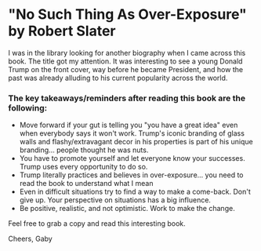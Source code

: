 # "No Such Thing As Over-Exposure" by Robert Slater

I was in the library looking for another biography when I came across this book. The title got my attention. 
It was interesting to see a young Donald Trump on the front cover, way before he became President, and how the past was already alluding to his current popularity across the world.

### The key takeaways/reminders after reading this book are the following:
- Move forward if your gut is telling you "you have a great idea" even when everybody says it won't work. Trump's iconic branding of glass walls
and flashy/extravagant decor in his properties is part of his unique branding... people thought he was nuts.
- You have to promote yourself and let everyone know your successes. Trump uses every opportunity to do so.
- Trump literally practices and believes in over-exposure... you need to read the book to understand what I mean
- Even in difficult situations try to find a way to make a come-back. Don't give up. Your perspective on situations has a big influence.
- Be positive, realistic, and not optimistic. Work to make the change.

Feel free to grab a copy and read this interesting book.

Cheers,
Gaby
